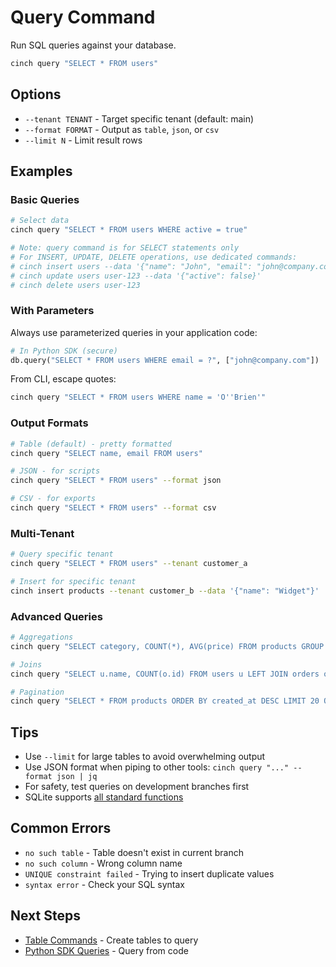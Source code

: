 # Query Command

Run SQL queries against your database.

```bash
cinch query "SELECT * FROM users"
```

## Options

- `--tenant TENANT` - Target specific tenant (default: main)
- `--format FORMAT` - Output as `table`, `json`, or `csv` 
- `--limit N` - Limit result rows

## Examples

### Basic Queries
```bash
# Select data
cinch query "SELECT * FROM users WHERE active = true"

# Note: query command is for SELECT statements only
# For INSERT, UPDATE, DELETE operations, use dedicated commands:
# cinch insert users --data '{"name": "John", "email": "john@company.com"}'
# cinch update users user-123 --data '{"active": false}'
# cinch delete users user-123
```

### With Parameters
Always use parameterized queries in your application code:

```python
# In Python SDK (secure)
db.query("SELECT * FROM users WHERE email = ?", ["john@company.com"])
```

From CLI, escape quotes:
```bash
cinch query "SELECT * FROM users WHERE name = 'O''Brien'"
```

### Output Formats
```bash
# Table (default) - pretty formatted
cinch query "SELECT name, email FROM users"

# JSON - for scripts
cinch query "SELECT * FROM users" --format json

# CSV - for exports  
cinch query "SELECT * FROM users" --format csv
```

### Multi-Tenant
```bash
# Query specific tenant
cinch query "SELECT * FROM users" --tenant customer_a

# Insert for specific tenant
cinch insert products --tenant customer_b --data '{"name": "Widget"}'
```

### Advanced Queries
```bash
# Aggregations
cinch query "SELECT category, COUNT(*), AVG(price) FROM products GROUP BY category"

# Joins
cinch query "SELECT u.name, COUNT(o.id) FROM users u LEFT JOIN orders o ON u.id = o.user_id GROUP BY u.id"

# Pagination
cinch query "SELECT * FROM products ORDER BY created_at DESC LIMIT 20 OFFSET 40"
```

## Tips

- Use `--limit` for large tables to avoid overwhelming output
- Use JSON format when piping to other tools: `cinch query "..." --format json | jq`
- For safety, test queries on development branches first
- SQLite supports [all standard functions](https://sqlite.org/lang_corefunc.html)

## Common Errors

- `no such table` - Table doesn't exist in current branch
- `no such column` - Wrong column name
- `UNIQUE constraint failed` - Trying to insert duplicate values
- `syntax error` - Check your SQL syntax

## Next Steps

- [Table Commands](table.md) - Create tables to query
- [Python SDK Queries](../python-sdk/queries.md) - Query from code
